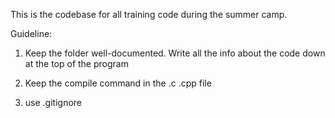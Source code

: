 This is the codebase for all training code during the summer camp.

Guideline:

1. Keep the folder well-documented. Write all the info about the code down at the top of the program

2. Keep the compile command in the .c .cpp file

3. use .gitignore
